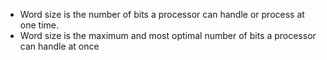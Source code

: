 - Word size is the number of bits a processor can handle or process at one time.
- Word size is the maximum and most optimal number of bits a processor can handle at once